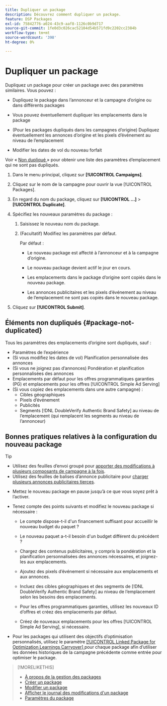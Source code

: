 ```yaml
---
title: Dupliquer un package
description: Découvrez comment dupliquer un package.
feature: DSP Packages
exl-id: 75842776-a024-43c9-aaf8-1126c0b9d717
source-git-commit: 1fe0d3c026cac52104d54b571fd9c2202cc2384b
workflow-type: tm+mt
source-wordcount: '398'
ht-degree: 0%

---
```


# Dupliquer un package

Dupliquez un package pour créer un package avec des paramètres similaires. Vous pouvez :

* Dupliquez le package dans l’annonceur et la campagne d’origine ou dans différents packages

* Vous pouvez éventuellement dupliquer les emplacements dans le package

* (Pour les packages dupliqués dans les campagnes d’origine) Dupliquez éventuellement les annonces d’origine et les pixels d’événement au niveau de l’emplacement

* Modifier les dates de vol du nouveau forfait

Voir « [ Non dupliqué ](#package-not-duplicated) » pour obtenir une liste des paramètres d’emplacement qui ne sont pas dupliqués.

1. Dans le menu principal, cliquez sur **[!UICONTROL Campaigns]**.

1. Cliquez sur le nom de la campagne pour ouvrir la vue [!UICONTROL Packages].

1. En regard du nom du package, cliquez sur **[!UICONTROL ...]** > **[!UICONTROL Duplicate]**.

1. Spécifiez les nouveaux paramètres du package :

   1. Saisissez le nouveau nom du package.

   1. (Facultatif) Modifiez les paramètres par défaut.

      Par défaut :

      * Le nouveau package est affecté à l’annonceur et à la campagne d’origine.

      * Le nouveau package devient actif le jour en cours.<!-- and the flight continues for NN  days. -->

      * Les emplacements dans le package d’origine sont copiés dans le nouveau package.

      * Les annonces publicitaires et les pixels d’événement au niveau de l’emplacement ne sont pas copiés dans le nouveau package.

1. Cliquez sur **[!UICONTROL Submit]**.

## Éléments non dupliqués {#package-not-duplicated}

Tous les paramètres des emplacements d’origine sont dupliqués, sauf :

* Paramètres de l’expérience
* (Si vous modifiez les dates de vol) Planification personnalisée des annonces
* (Si vous ne joignez pas d’annonces) Pondération et planification personnalisées des annonces
* Emplacements par défaut pour les offres programmatiques garanties (PG) et emplacements pour les offres [!UICONTROL Simple Ad Serving]
* (Si vous copiez des emplacements dans une autre campagne) :
   * Cibles géographiques
   * Pixels d’événement
   * Publicités
   * Segments [!DNL DoubleVerify Authentic Brand Safety] au niveau de l’emplacement (qui remplacent les segments au niveau de l’annonceur)

## Bonnes pratiques relatives à la configuration du nouveau package

>[!TIP]
>
>* Utilisez des feuilles d’envoi groupé pour [apporter des modifications à plusieurs composants de campagne à la fois](/help/dsp/campaign-management/campaign-components-review-edit.md).
>* Utilisez des feuilles de balises d’annonce publicitaire pour [charger plusieurs annonces publicitaires tierces](/help/dsp/campaign-management/ads/ad-create-multiple.md).

* Mettez le nouveau package en pause jusqu’à ce que vous soyez prêt à l’activer.

* Tenez compte des points suivants et modifiez le nouveau package si nécessaire :

   * Le compte dispose-t-il d&#39;un financement suffisant pour accueillir le nouveau budget du paquet ?

   * Le nouveau paquet a-t-il besoin d&#39;un budget différent du précédent ?

   * Chargez des contenus publicitaires, y compris la pondération et la planification personnalisées des annonces nécessaires, et joignez-les aux emplacements.

   * Ajoutez des pixels d’événement si nécessaire aux emplacements et aux annonces.

   * Incluez des cibles géographiques et des segments de [!DNL DoubleVerify Authentic Brand Safety] au niveau de l’emplacement selon les besoins des emplacements.

   * Pour les offres programmatiques garanties, utilisez les nouveaux ID d’offres et créez des emplacements par défaut.

   * Créez de nouveaux emplacements pour les offres [!UICONTROL Simple Ad Serving], si nécessaire.

* Pour les packages qui utilisent des objectifs d’optimisation personnalisés, utilisez le paramètre [[!UICONTROL Linked Package for Optimization Learnings Carryover] ](/help/dsp/campaign-management/packages/package-settings.md) pour chaque package afin d’utiliser les données historiques de la campagne précédente comme entrée pour optimiser le package.

>[!MORELIKETHIS]
>
>* [À propos de la gestion des packages](package-about.md)
>* [Créer un package](package-create.md)
>* [Modifier un package](package-edit.md)
>* [Afficher le journal des modifications d&#39;un package](package-change-log.md)
>* [Paramètres du package](package-settings.md)
